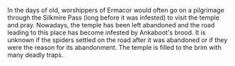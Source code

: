 In the days of old, worshippers of Ermacor would often go on a pilgrimage through the Silkmire Pass (long before it was infested) to visit the temple and pray. Nowadays, the temple has been left abandoned and the road leading to this place has become infested by Ankaboot's brood. It is unknown if the spiders settled on the road after it was abandoned or if they were the reason for its abandonment. The temple is filled to the brim with many deadly traps.